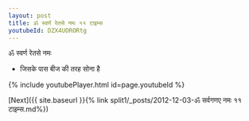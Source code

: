 ```yaml
---
layout: post
title: ॐ स्वर्ण रेतसे नमः ११ टाइम्स
youtubeId: DZX4UORORtg
---
```

 
 
 ॐ स्वर्ण रेतसे नमः  
 
 -  जिसके पास बीज की तरह सोना है 
 
  
 
  
 
 
 
 
 
 


{% include youtubePlayer.html id=page.youtubeId %}
 
[Next]({{ site.baseurl }}{% link  split1/_posts/2012-12-03-ॐ सर्वगणए नमः ११ टाइम्स.md%})
 
